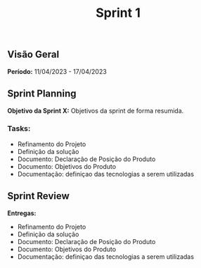 <h1 align="center"><b>Sprint 1</b></h1>

<br>

## Visão Geral

**Período:** 11/04/2023 - 17/04/2023 <br>

## Sprint Planning

**Objetivo da Sprint X:** Objetivos da sprint de forma resumida.

### Tasks:

- Refinamento do Projeto
- Definição da solução
- Documento: Declaração de Posição do Produto
- Documento: Objetivos do Produto
- Documentação: definiçao das tecnologias a serem utilizadas

## Sprint Review

**Entregas:**

- Refinamento do Projeto
- Definição da solução
- Documento: Declaração de Posição do Produto
- Documento: Objetivos do Produto
- Documentação: definiçao das tecnologias a serem utilizadas
